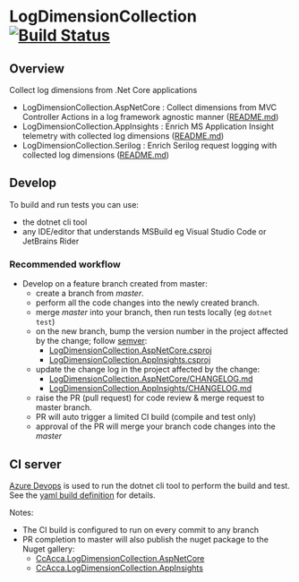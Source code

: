 # LogDimensionCollection [![Build Status](https://dev.azure.com/christianacca/LogDimensionCollection/_apis/build/status/christianacca.LogDimensionCollection?branchName=master)](https://dev.azure.com/christianacca/LogDimensionCollection/_build/latest?definitionId=7&branchName=master)

## Overview

Collect log dimensions from .Net Core applications

* LogDimensionCollection.AspNetCore : Collect dimensions from MVC Controller Actions in a log framework agnostic manner ([README.md](./src/LogDimensionCollection.AspNetCore/README.md))
* LogDimensionCollection.AppInsights : Enrich MS Application Insight telemetry with collected log dimensions ([README.md](./src/LogDimensionCollection.AppInsights/README.md))
* LogDimensionCollection.Serilog : Enrich Serilog request logging with collected log dimensions ([README.md](./src/LogDimensionCollection.Serilog/README.md))

## Develop

To build and run tests you can use:

* the dotnet cli tool
* any IDE/editor that understands MSBuild eg Visual Studio Code or JetBrains Rider

### Recommended workflow

* Develop on a feature branch created from master:
  * create a branch from *master*.
  * perform all the code changes into the newly created branch.
  * merge *master* into your branch, then run tests locally (eg `dotnet test`)
  * on the new branch, bump the version number in the project affected by the change; follow [semver](https://semver.org/):
    * [LogDimensionCollection.AspNetCore.csproj](src/LogDimensionCollection.AspNetCore/LogDimensionCollection.AspNetCore.csproj)
    * [LogDimensionCollection.AppInsights.csproj](src/LogDimensionCollection.AppInsights/LogDimensionCollection.AppInsights.csproj)
  * update the change log in the project affected by the change:
    * [LogDimensionCollection.AspNetCore/CHANGELOG.md](./LogDimensionCollection.AspNetCore/CHANGELOG.md)
    * [LogDimensionCollection.AppInsights/CHANGELOG.md](./LogDimensionCollection.AppInsights/CHANGELOG.md)
  * raise the PR (pull request) for code review & merge request to master branch.
  * PR will auto trigger a limited CI build (compile and test only)
  * approval of the PR will merge your branch code changes into the *master*

## CI server

[Azure Devops](https://dev.azure.com/christianacca/LogDimensionCollection) is used to run the dotnet cli tool to perform the build and test. See the [yaml build definition](azure-pipelines.yml) for details.

Notes:

* The CI build is configured to run on every commit to any branch
* PR completion to master will also publish the nuget package to the Nuget gallery:
    * [CcAcca.LogDimensionCollection.AspNetCore](https://www.nuget.org/packages/CcAcca.LogDimensionCollection.AspNetCore/)
    * [CcAcca.LogDimensionCollection.AppInsights](https://www.nuget.org/packages/CcAcca.LogDimensionCollection.AppInsights/)
